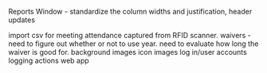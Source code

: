 
Reports Window - standardize the column widths and justification, header updates



import csv for meeting attendance captured from RFID scanner. 
waivers - need to figure out whether or not to use year. need to evaluate how long the waiver is good for.
background images
icon images
log in/user accounts 
logging actions 
web app 